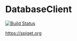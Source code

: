 # DatabaseClient
[![Build Status](http://ci.inventivetalent.org/job/Spiget-DatabaseClient/badge/icon)](http://ci.inventivetalent.org/job/Spiget-DatabaseClient)

https://spiget.org

